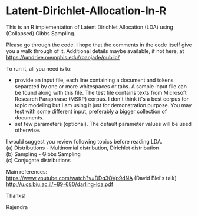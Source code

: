 # Latent-Dirichlet-Allocation-In-R
 This is an R implementation of 
 Latent Dirichlet Allocation (LDA) using (Collapsed) Gibbs Sampling.

Please go through the code. I hope that the comments in the code itself give you a walk through of it.
Additional details maybe available, if not here, at https://umdrive.memphis.edu/rbanjade/public/

To run it, all you need is to:   
* provide an input file, each line containing a document and tokens separated by one or more whitespaces or tabs. A sample input        file can be found along with this file. The test file contains texts from Microsoft Research Paraphrase (MSRP) corpus. I don't        think it's a best corpus for topic modeling but I am using it just for demonstration purpose. You may test with some different        input, preferably a bigger collection of documents.
* set few parameters (optional). The default parameter values will be used otherwise.   

I would suggest you review following topics before reading LDA.  
   (a) Distributions - Multinomial distribution, Dirichlet distribution  
   (b) Sampling - Gibbs Sampling  
   (c) Conjugate distributions  

Main references:  
     https://www.youtube.com/watch?v=DDq3OVp9dNA (David Blei's talk)  
     http://u.cs.biu.ac.il/~89-680/darling-lda.pdf  


 Thanks!
 
 Rajendra
